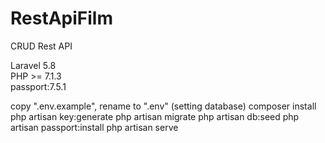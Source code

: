 # RestApiFilm

CRUD Rest API

Laravel 5.8 <br>
PHP >= 7.1.3 <br>
passport:7.5.1 <br>

copy ".env.example", rename to ".env" (setting database)
composer install
php artisan key:generate
php artisan migrate
php artisan db:seed
php artisan passport:install
php artisan serve


